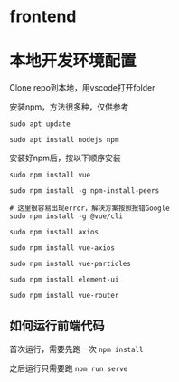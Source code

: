 # frontend

# 本地开发环境配置

Clone repo到本地，用vscode打开folder

安装npm，方法很多种，仅供参考

```
sudo apt update

sudo apt install nodejs npm
```

安装好npm后，按以下顺序安装

```
sudo npm install vue

sudo npm install -g npm-install-peers

# 这里很容易出现error，解决方案按照报错Google
sudo npm install -g @vue/cli

sudo npm install axios

sudo npm install vue-axios

sudo npm install vue-particles

sudo npm install element-ui

sudo npm install vue-router
```

## 如何运行前端代码

首次运行，需要先跑一次 ```npm install```

之后运行只需要跑 ```npm run serve```
